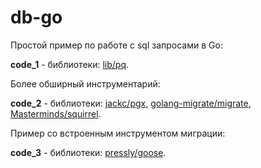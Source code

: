 # db-go

Простой пример по работе с sql запросами в Go:

**code_1** - библиотеки: [lib/pq](https://github.com/lib/pq).

Более обширный инструментарий:

**code_2** - библиотеки: [jackc/pgx](https://github.com/jackc/pgx), [golang-migrate/migrate](https://github.com/golang-migrate/migrate), [Masterminds/squirrel](https://github.com/Masterminds/squirrel).

Пример со встроенным инструментом миграции:

**code_3** - библиотеки: [pressly/goose](https://github.com/pressly/goose).